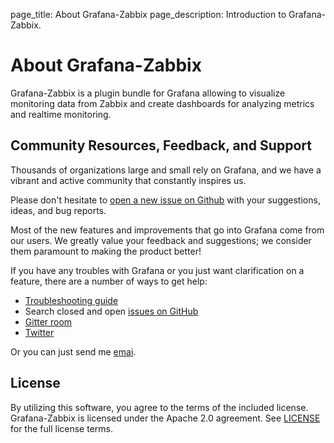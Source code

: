 page_title: About Grafana-Zabbix
page_description: Introduction to Grafana-Zabbix.

# About Grafana-Zabbix

Grafana-Zabbix is a plugin bundle for Grafana allowing to visualize monitoring data from Zabbix
and create dashboards for analyzing metrics and realtime monitoring.

## Community Resources, Feedback, and Support

Thousands of organizations large and small rely on Grafana, and we have a vibrant and active community that constantly inspires us.

Please don't hesitate to [open a new issue on Github](https://github.com/grafana/grafana/issues)
with your suggestions, ideas, and bug reports.

Most of the new features and improvements that go into Grafana come from our users. We greatly value your feedback and suggestions; we consider them paramount to making the product better!

If you have any troubles with Grafana or you just want clarification on a feature, there are
a number of ways to get help:

- [Troubleshooting guide](/installation/troubleshooting/)
- Search closed and open [issues on GitHub](https://github.com/grafana/grafana/issues)
- [Gitter room](https://gitter.im/alexanderzobnin/grafana-zabbix)
- [Twitter](https://twitter.com/AlexanderZobnin)

Or you can just send me [emai](mailto:alexanderzobnin@gmail.com).

## License

By utilizing this software, you agree to the terms of the included license. Grafana-Zabbix is
licensed under the Apache 2.0 agreement. See
[LICENSE](https://github.com/alexanderzobnin/grafana-zabbix/blob/master/LICENSE.md) for the full
license terms.

